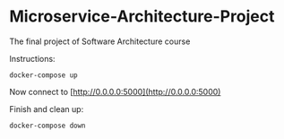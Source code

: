 # Microservice-Architecture-Project
The final project of Software Architecture course

Instructions:
```
docker-compose up
```

Now connect to [http://0.0.0.0:5000](http://0.0.0.0:5000)

Finish and clean up:
```
docker-compose down
```